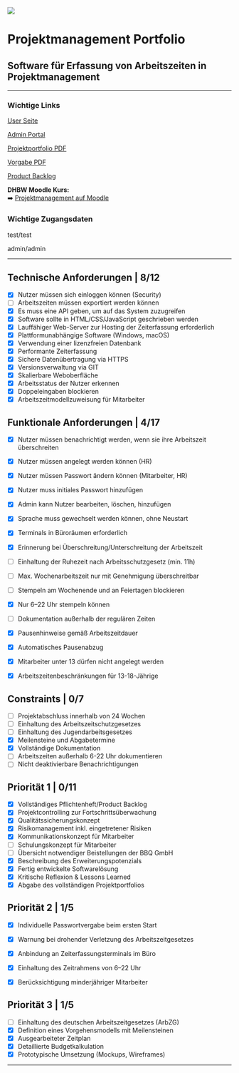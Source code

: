 ![](https://upload.wikimedia.org/wikipedia/de/thumb/1/1d/DHBW-Logo.svg/2560px-DHBW-Logo.svg.png)


# Projektmanagement Portfolio  
## Software für Erfassung von Arbeitszeiten in Projektmanagement  

---
### Wichtige Links

[User Seite](https://zeitbuchung.it-lutz.com/)

[Admin Portal](https://zeitbuchung.it-lutz.com/leitung)

[Projektportfolio PDF](Abgabe/Dokumentation/Projektportfolio.pdf)

[Vorgabe PDF](Vorgabe/Portfolio%20-%20Projektmanagement%20Stuttgart.pdf)

[Product Backlog](https://eifrige-otter-pm.atlassian.net/jira/software/projects/ECS/boards/1)

**DHBW Moodle Kurs:**  
➡️ [Projektmanagement auf Moodle](https://elearning.dhbw-stuttgart.de/moodle/course/view.php?id=21296)

### Wichtige Zugangsdaten
test/test

admin/admin

---

## Technische Anforderungen | 8/12

- [x] Nutzer müssen sich einloggen können (Security)
- [ ] Arbeitszeiten müssen exportiert werden können
- [x] Es muss eine API geben, um auf das System zuzugreifen
- [x] Software sollte in HTML/CSS/JavaScript geschrieben werden
- [x] Lauffähiger Web-Server zur Hosting der Zeiterfassung erforderlich
- [x] Plattformunabhängige Software (Windows, macOS)
- [x] Verwendung einer lizenzfreien Datenbank
- [x] Performante Zeiterfassung
- [x] Sichere Datenübertragung via HTTPS
- [x] Versionsverwaltung via GIT
- [x] Skalierbare Weboberfläche
- [x] Arbeitsstatus der Nutzer erkennen
- [x] Doppeleingaben blockieren
- [x] Arbeitszeitmodellzuweisung für Mitarbeiter

## Funktionale Anforderungen | 4/17

- [x] Nutzer müssen benachrichtigt werden, wenn sie ihre Arbeitszeit überschreiten
- [x] Nutzer müssen angelegt werden können (HR)
- [x] Nutzer müssen Passwort ändern können (Mitarbeiter, HR)
- [x] Nutzer muss initiales Passwort hinzufügen
- [x] Admin kann Nutzer bearbeiten, löschen, hinzufügen
- [x] Sprache muss gewechselt werden können, ohne Neustart
- [x] Terminals in Büroräumen erforderlich
- [x] Erinnerung bei Überschreitung/Unterschreitung der Arbeitszeit
- [ ] Einhaltung der Ruhezeit nach Arbeitsschutzgesetz (min. 11h)
- [ ] Max. Wochenarbeitszeit nur mit Genehmigung überschreitbar
- [ ] Stempeln am Wochenende und an Feiertagen blockieren
- [x] Nur 6–22 Uhr stempeln können
- [ ] Dokumentation außerhalb der regulären Zeiten
- [x] Pausenhinweise gemäß Arbeitszeitdauer
- [x] Automatisches Pausenabzug
- [x] Mitarbeiter unter 13 dürfen nicht angelegt werden
- [x] Arbeitszeitenbeschränkungen für 13-18-Jährige


## Constraints | 0/7

- [ ] Projektabschluss innerhalb von 24 Wochen
- [ ] Einhaltung des Arbeitszeitschutzgesetzes
- [ ] Einhaltung des Jugendarbeitsgesetzes
- [x] Meilensteine und Abgabetermine
- [x] Vollständige Dokumentation
- [ ] Arbeitszeiten außerhalb 6-22 Uhr dokumentieren
- [ ] Nicht deaktivierbare Benachrichtigungen

## Priorität 1 | 0/11

- [x] Vollständiges Pflichtenheft/Product Backlog
- [x] Projektcontrolling zur Fortschrittsüberwachung
- [x] Qualitätssicherungskonzept
- [x] Risikomanagement inkl. eingetretener Risiken
- [x] Kommunikationskonzept für Mitarbeiter
- [ ] Schulungskonzept für Mitarbeiter
- [ ] Übersicht notwendiger Beistellungen der BBQ GmbH
- [x] Beschreibung des Erweiterungspotenzials
- [x] Fertig entwickelte Softwarelösung
- [x] Kritische Reflexion & Lessons Learned
- [x] Abgabe des vollständigen Projektportfolios

## Priorität 2 | 1/5

- [x] Individuelle Passwortvergabe beim ersten Start
- [x] Warnung bei drohender Verletzung des Arbeitszeitgesetzes
- [x] Anbindung an Zeiterfassungsterminals im Büro
- [x] Einhaltung des Zeitrahmens von 6–22 Uhr
- [x] Berücksichtigung minderjähriger Mitarbeiter



## Priorität 3 | 1/5

- [ ] Einhaltung des deutschen Arbeitszeitgesetzes (ArbZG)
- [x] Definition eines Vorgehensmodells mit Meilensteinen
- [x] Ausgearbeiteter Zeitplan
- [x] Detaillierte Budgetkalkulation
- [x] Prototypische Umsetzung (Mockups, Wireframes)

---


